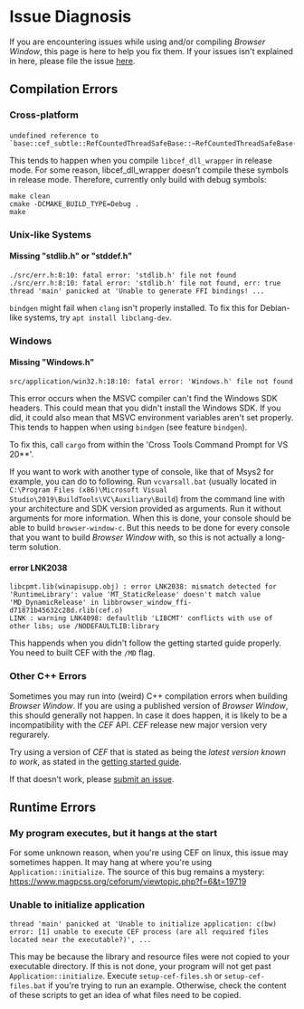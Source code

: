 # Issue Diagnosis

If you are encountering issues while using and/or compiling _Browser Window_, this page is here to help you fix them.
If your issues isn't explained in here, please file the issue [here](https://github.com/bamilab/browser-window/issues).

## Compilation Errors

### Cross-platform

####

```rustc
undefined reference to `base::cef_subtle::RefCountedThreadSafeBase::~RefCountedThreadSafeBase()'
```

This tends to happen when you compile `libcef_dll_wrapper` in release mode.
For some reason, libcef_dll_wrapper doesn't compile these symbols in release
mode. Therefore, currently only build with debug symbols:

```
make clean
cmake -DCMAKE_BUILD_TYPE=Debug .
make
```

### Unix-like Systems

#### Missing "stdlib.h" or "stddef.h"

```rustc
./src/err.h:8:10: fatal error: 'stdlib.h' file not found
./src/err.h:8:10: fatal error: 'stdlib.h' file not found, err: true
thread 'main' panicked at 'Unable to generate FFI bindings! ...
```

`bindgen` might fail when `clang` isn't properly installed.
To fix this for Debian-like systems, try `apt install libclang-dev`.

### Windows

#### Missing "Windows.h"

```rustc
src/application/win32.h:18:10: fatal error: 'Windows.h' file not found
```

This error occurs when the MSVC compiler can't find the Windows SDK headers.
This could mean that you didn't install the Windows SDK.
If you did, it could also mean that MSVC environment variables aren't set properly.
This tends to happen when using `bindgen` (see feature `bindgen`).

To fix this, call `cargo` from within the 'Cross Tools Command Prompt for VS 20**'.

If you want to work with another type of console, like that of Msys2 for example, you can do to following.
Run `vcvarsall.bat` (usually located in `C:\Program Files (x86)\Microsoft Visual Studio\2019\BuildTools\VC\Auxiliary\Build`) from the command line with your architecture and SDK version provided as arguments. Run it without arguments for more information.
When this is done, your console should be able to build `browser-window-c`.
But this needs to be done for every console that you want to build _Browser Window_ with, so this is not actually a long-term solution.

#### error LNK2038

```rustc
libcpmt.lib(winapisupp.obj) : error LNK2038: mismatch detected for 'RuntimeLibrary': value 'MT_StaticRelease' doesn't match value 'MD_DynamicRelease' in libbrowser_window_ffi-d71871b45632c28d.rlib(cef.o)
LINK : warning LNK4098: defaultlib 'LIBCMT' conflicts with use of other libs; use /NODEFAULTLIB:library
```

This happends when you didn't follow the getting started guide properly.
You need to built CEF with the `/MD` flag.

### Other C++ Errors

Sometimes you may run into (weird) C++ compilation errors when building _Browser Window_.
If you are using a published version of _Browser Window_, this should generally not happen.
In case it does happen, it is likely to be a incompatibility with the _CEF_ API.
_CEF_ release new major version very regurarely.

Try using a version of _CEF_ that is stated as being the _latest version known to work_, as stated in the [getting started guide](./GETTING-STARTED.md).

If that doesn't work, please [submit an issue](https://github.com/bamilab/browser-window/issues).

## Runtime Errors

### My program executes, but it hangs at the start

For some unknown reason, when you're using CEF on linux, this issue may sometimes happen.
It may hang at where you're using `Application::initialize`.
The source of this bug remains a mystery: https://www.magpcss.org/ceforum/viewtopic.php?f=6&t=19719

### Unable to initialize application

```
thread 'main' panicked at 'Unable to initialize application: c(bw) error: [1] unable to execute CEF process (are all required files located near the executable?)', ...
```

This may be because the library and resource files were not copied to your executable directory.
If this is not done, your program will not get past `Application::initialize`.
Execute `setup-cef-files.sh` or `setup-cef-files.bat` if you're trying to run an example.
Otherwise, check the content of these scripts to get an idea of what files need to be copied.